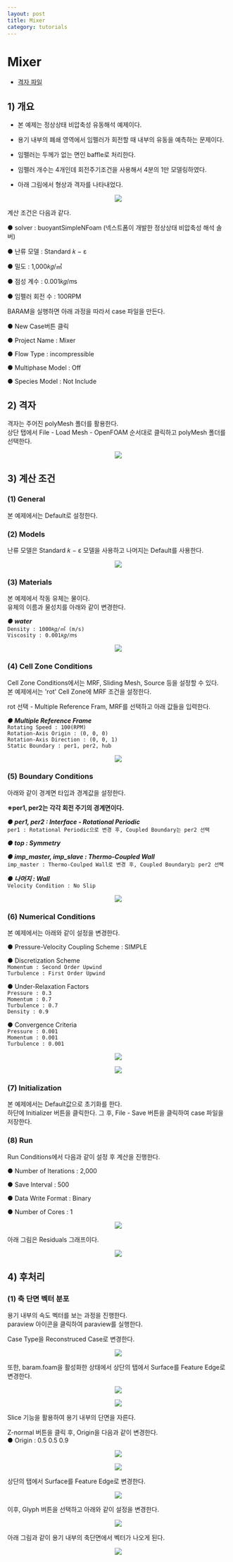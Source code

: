 ```yaml
---
layout: post
title: Mixer
category: tutorials
---
```


# Mixer 

* [격자 파일](https://drive.google.com/file/d/1Bop5tSUOdzj3twkmJtvLKBqwX8sAW2Dk/view?usp=sharing)

## 1) 개요 
* 본 예제는 정상상태 비압축성 유동해석 예제이다.<br>

* 용기 내부의 폐쇄 영역에서 임펠러가 회전할 때 내부의 유동을 예측하는 문제이다. <br>

* 임펠러는 두께가 없는 면인 baffle로 처리한다.<br>

* 임펠러 개수는 4개인데 회전주기조건을 사용해서 4분의 1만 모델링하였다.<br>

* 아래 그림에서 형상과 격자를 나타내었다.<br>

<p align='center'>
    <img src="https://github.com/nextfoam/baram-pages/raw/main/screenshots/mixer/3.1.png"><br>
</p>

계산 조건은 다음과 같다. <br>

●  solver : buoyantSimpleNFoam (넥스트폼이 개발한 정상상태 비압축성 해석 솔버) <br>

●  난류 모델 : Standard 𝑘 − ε<br>

●  밀도 : 1,000𝑘𝑔/㎥ <br>

●  점성 계수 : 0.001𝑘𝑔/𝑚s <br>

●  임펠러 회전 수 : 100RPM  <br>

BARAM을 실행하면 아래 과정을 따라서 case 파일을 만든다.<br>

●  New Case버튼 클릭<br>

●  Project Name : Mixer<br>

●  Flow Type : incompressible<br>

●  Multiphase Model : Off<br>

● Species Model : Not Include<br>

## 2) 격자
격자는 주어진 polyMesh 폴더를 활용한다. <br>
상단 탭에서 File - Load Mesh - OpenFOAM 순서대로 클릭하고 polyMesh 폴더를 선택한다. <br>

<p align='center'>
    <img src="https://github.com/nextfoam/baram-pages/raw/main/screenshots/mixer/3.2.png"><br>
</p>

## 3) 계산 조건
### (1) General
본 예제에서는 Default로 설정한다.<br>

### (2) Models
난류 모델은 Standard 𝑘 − ε 모델을 사용하고 나머지는 Default를 사용한다. <br>

<p align='center'>
    <img src="https://github.com/nextfoam/baram-pages/raw/main/screenshots/mixer/3.3.png"><br>
</p>

### (3) Materials
본 예제에서 작동 유체는 물이다.<br>
유체의 이름과 물성치를 아래와 같이 변경한다.<br>

***●  water***<br>
```Density : 1000𝑘𝑔/㎥ (m/s)```  <br>
```Viscosity : 0.001𝑘𝑔/𝑚s```  <br>

<p align='center'>
    <img src="https://github.com/nextfoam/baram-pages/raw/main/screenshots/mixer/3.4.png"><br>
</p>

### (4) Cell Zone Conditions
Cell Zone Conditions에서는 MRF, Sliding Mesh, Source 등을 설정할 수 있다.<br>
본 예제에서는 'rot' Cell Zone에 MRF 조건을 설정한다.<br>

rot 선택 - Multiple Reference Fram, MRF를 선택하고 아래 값들을 입력한다.<br>

***●  Multiple Reference Frame***<br>
```Rotating Speed : 100(RPM)```<br>
```Rotation-Axis Origin : (0, 0, 0)```<br>
```Rotation-Axis Direction : (0, 0, 1)```  <br>
```Static Boundary : per1, per2, hub```  <br>


<p align='center'>
    <img src="https://github.com/nextfoam/baram-pages/raw/main/screenshots/mixer/3.5.png"><br>
</p>

### (5) Boundary Conditions
아래와 같이 경계면 타입과 경계값을 설정한다.<br>

**※per1, per2는 각각 회전 주기의 경계면이다.<br>**

***●  per1, per2 : Interface - Rotational Periodic***<br>
```per1 : Rotational Periodic으로 변경 후, Coupled Boundary는 per2 선택```<br>

***●  top : Symmetry***<br>

***●  imp_master, imp_slave : Thermo-Coupled Wall***<br>
```imp_master : Thermo-Coulped Wall로 변경 후, Coupled Boundary는 per2 선택```<br>

***●  나머지 : Wall***<br>
```Velocity Condition : No Slip```<br>

<p align='center'>
    <img src="https://github.com/nextfoam/baram-pages/raw/main/screenshots/mixer/3.6.png"><br>
</p>

### (6) Numerical Conditions
본 예제에서는 아래와 같이 설정을 변경한다. <br>

●  Pressure-Velocity Coupling Scheme : SIMPLE <br>

●  Discretization Scheme  <br>
```Momentum : Second Order Upwind``` <br>
```Turbulence : First Order Upwind``` <br>

●  Under-Relaxation Factors  <br>
```Pressure : 0.3```<br>
```Momentum : 0.7```<br>
```Turbulence : 0.7```<br>
```Density : 0.9``` <br>

●  Convergence Criteria  <br>
```Pressure : 0.001``` <br>
```Momentum : 0.001``` <br>
```Turbulence : 0.001``` <br>

<p align='center'>
    <img src="https://github.com/nextfoam/baram-pages/raw/main/screenshots/mixer/3.7.1.png"><br>
</p>

<p align='center'>
    <img src="https://github.com/nextfoam/baram-pages/raw/main/screenshots/mixer/3.7.2.png"><br>
</p>

### (7) Initialization
본 예제에서는 Default값으로 초기화를 한다.<br>
하단에 Initializer 버튼을 클릭한다. 그 후, File - Save 버튼을 클릭하여 case 파일을 저장한다. <br>

### (8) Run
Run Conditions에서 다음과 같이 설정 후 계산을 진행한다.<br>

●  Number of Iterations : 2,000  <br>

●  Save Interval : 500  <br>

●  Data Write Format : Binary  <br>

●  Number of Cores : 1  <br>

<p align='center'>
    <img src="https://github.com/nextfoam/baram-pages/raw/main/screenshots/mixer/3.8.png"><br>
</p>

아래 그림은 Residuals 그래프이다.
<p align='center'>
    <img src="https://github.com/nextfoam/baram-pages/raw/main/screenshots/mixer/3.9.png"><br>
</p>

## 4) 후처리

### (1) 축 단면 벡터 분포
용기 내부의 속도 벡터를 보는 과정을 진행한다.<br>
paraview 아이콘을 클릭하여 paraview를 실행한다.<br>

Case Type을 Reconstruced Case로 변경한다.

<p align='center'>
    <img src="https://github.com/nextfoam/baram-pages/raw/main/screenshots/mixer/3.10.png"><br>
</p>

또한, baram.foam을 활성화한 상태에서 상단의 탭에서 Surface를 Feature Edge로 변경한다.<br>

<p align='center'>
    <img src="https://github.com/nextfoam/baram-pages/raw/main/screenshots/mixer/3.10.1.png"><br>
</p>

<p align='center'>
    <img src="https://github.com/nextfoam/baram-pages/raw/main/screenshots/mixer/3.12.1.png"><br>
</p>

Slice 기능을 활용하여 용기 내부의 단면을 자른다.<br>

Z-normal 버튼을 클릭 후, Origin을 다음과 같이 변경한다.<br>
●  Origin : 0.5 0.5 0.9  <br>

<p align='center'>
    <img src="https://github.com/nextfoam/baram-pages/raw/main/screenshots/mixer/3.11.png"><br>
</p>

<p align='center'>
    <img src="https://github.com/nextfoam/baram-pages/raw/main/screenshots/mixer/3.12.png"><br>
</p>

상단의 탭에서 Surface를 Feature Edge로 변경한다.<br>

<p align='center'>
    <img src="https://github.com/nextfoam/baram-pages/raw/main/screenshots/mixer/3.12.1.png"><br>
</p>

이후, Glyph 버튼을 선택하고 아래와 같이 설정을 변경한다.<br>

<p align='center'>
    <img src="https://github.com/nextfoam/baram-pages/raw/main/screenshots/mixer/3.13.png"><br>
</p>

아래 그림과 같이 용기 내부의 축단면에서 벡터가 나오게 된다.<br>

<p align='center'>
    <img src="https://github.com/nextfoam/baram-pages/raw/main/screenshots/mixer/3.14.png"><br>
</p>